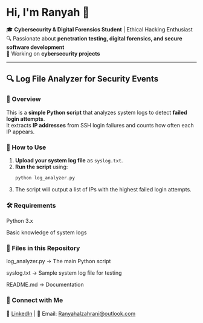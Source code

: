 # Hi, I'm Ranyah 👋  
🎓 **Cybersecurity & Digital Forensics Student** | Ethical Hacking Enthusiast  
🔍 Passionate about **penetration testing, digital forensics, and secure software development**  
🚀 Working on **cybersecurity projects**  

---

## 🔍 Log File Analyzer for Security Events  

### 📌 Overview  
This is a **simple Python script** that analyzes system logs to detect **failed login attempts**.  
It extracts **IP addresses** from SSH login failures and counts how often each IP appears.  

### 🚀 How to Use  
1. **Upload your system log file** as `syslog.txt`.  
2. **Run the script** using:  
   ```bash
   python log_analyzer.py
3. The script will output a list of IPs with the highest failed login attempts.

### 🛠️ Requirements
Python 3.x

Basic knowledge of system logs

### 📂 Files in this Repository
log_analyzer.py → The main Python script

syslog.txt → Sample system log file for testing

README.md → Documentation

### 🔗 Connect with Me
💼 [LinkedIn](https://www.linkedin.com/in/ranyah-alzahrani?lipi=urn%3Ali%3Apage%3Ad_flagship3_profile_view_base_contact_details%3B3aVNMNneRse2QiqelGeSBQ%3D%3D) | 📧 Email: Ranyahalzahrani@outlook.com
